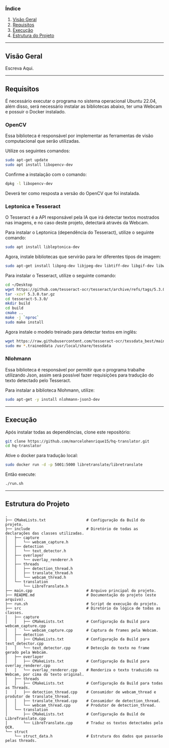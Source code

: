 ### Índice
1. [Visão Geral](#visão-geral)
2. [Requisitos](#requisitos)
3. [Execução](#execução)
4. [Estrutura do Projeto](#estrutura-do-projeto)

---

## Visão Geral

Escreva Aqui.

---

## Requisitos

É necessário executar o programa no sistema operacional Ubuntu 22.04, além disso, será necessário instalar as bibliotecas abaixo, ter uma Webcam e possuir o Docker instalado.

### OpenCV

Essa biblioteca é responsável por implementar as ferramentas de visão computacional que serão utilizadas.

Utilize os seguintes comandos:

```bash
sudo apt-get update
sudo apt install libopencv-dev
```

Confirme a instalação com o comando:

```bash
dpkg -l libopencv-dev
```
Deverá ter como resposta a versão do OpenCV que foi instalada.

### Leptonica e Tesseract
O Tesseract é a API responsável pela IA que irá detectar textos mostrados nas imagens, e no caso deste projeto, detectará através da Webcam.

Para instalar o Leptonica (dependência do Tesseract), utilize o seguinte comando:

```bash
sudo apt install libleptonica-dev
```

Agora, instale bibliotecas que servirão para ler diferentes tipos de imagem:

```bash
sudo apt-get install libpng-dev libjpeg-dev libtiff-dev libgif-dev libwebp-dev libopenjp2-7-dev zlib1g-dev
```

Para instalar o Tesseract, utilize o seguinte comando:

```bash
cd ~/Desktop
wget https://github.com/tesseract-ocr/tesseract/archive/refs/tags/5.3.0.tar.gz
tar -xzvf 5.3.0.tar.gz 
cd tesseract-5.3.0/
mkdir build
cd build
cmake ..
make -j `nproc`
sudo make install
```

Agora instale o modelo treinado para detectar textos em inglês:

```bash
wget https://raw.githubusercontent.com/tesseract-ocr/tessdata_best/main/eng.traineddata
sudo mv *.traineddata /usr/local/share/tessdata
```

### Nlohmann
Essa biblioteca é responsável por permitir que o programa trabalhe utilizando Json, assim será possível fazer requisições para tradução do texto detectado pelo Tesseract.

Para instalar a biblioteca Nlohmann, utilize:

```bash
sudo apt-get -y install nlohmann-json3-dev
```

---

## Execução

Após instalar todas as dependências, clone este repositório:

```bash
git clone https://github.com/marcelohenrique15/hq-translator.git
cd hq-translator
```

Ative o docker para tradução local:

```bash
sudo docker run -d -p 5001:5000 libretranslate/libretranslate
```

Então execute:

```bash
./run.sh
```

---

## Estrutura do Projeto

```
.
├── CMakeLists.txt                  # Configuração da Build do projeto.
├── include                         # Diretório de todas as declarações das classes utilizadas.
│   ├── capture
│   │   └── webcam_capture.h
│   ├── detection
│   │   └── text_detector.h
│   ├── overlayer
│   │   └── overlay_renderer.h
│   ├── threads
│   │   ├── detection_thread.h
│   │   ├── translate_thread.h
│   │   └── webcam_thread.h
│   └── translation
│       └── LibreTranslate.h
├── main.cpp                        # Arquivo principal do projeto.
├── README.md                       # Documentação do projeto (este arquivo).
├── run.sh                          # Script de execução do projeto.
├── src                             # Diretório da lógica de todas as classes.
│   ├── capture                  
│   │   ├── CMakeLists.txt          # Configuração da Build para webcam_capture.cpp
│   │   └── webcam_capture.cpp      # Captura de frames pela Webcam.
│   ├── detection
│   │   ├── CMakeLists.txt          # Configuração da Build para text_detector.cpp
│   │   └── text_detector.cpp       # Detecção do texto no frame gerado pela Webcam.
│   ├── overlayer
│   │   ├── CMakeLists.txt          # Configuração da Build para overlay_renderer.cpp
│   │   └── overlay_renderer.cpp    # Renderiza o texto traduzido na Webcam, por cima do texto original.
│   ├── threads
│   │   ├── CMakeLists.txt          # Configuração da Build para todas as Threads.
│   │   ├── detection_thread.cpp    # Consumidor de webcam_thread e produtor de translate_thread.
│   │   ├── translate_thread.cpp    # Consumidor de detection_thread.
│   │   └── webcam_thread.cpp       # Produtor de detection_thread.
│   └── translation
│       ├── CMakeLists.txt          # Configuração da Build de LibreTranslate.cpp
│       └── LibreTranslate.cpp      # Traduz os textos detectados pelo OCR.
└── struct
    └── struct_data.h               # Estrutura dos dados que passarão pelas threads.
```